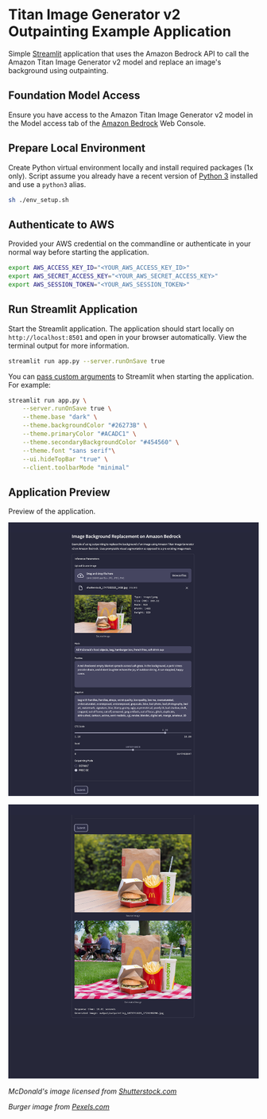 # Titan Image Generator v2 Outpainting Example Application

Simple [Streamlit](https://streamlit.io/) application that uses the Amazon Bedrock API to call the Amazon Titan Image Generator v2 model and replace an image's background using outpainting.

## Foundation Model Access

Ensure you have access to the Amazon Titan Image Generator v2 model in the Model access tab of the [Amazon Bedrock](https://us-east-1.console.aws.amazon.com/bedrock/home) Web Console.

## Prepare Local Environment

Create Python virtual environment locally and install required packages (1x only). Script assume you already have a recent version of [Python 3](https://www.python.org/downloads/) installed and use a `python3` alias.

```sh
sh ./env_setup.sh
```

## Authenticate to AWS

Provided your AWS credential on the commandline or authenticate in your normal way before starting the application.

```sh
export AWS_ACCESS_KEY_ID="<YOUR_AWS_ACCESS_KEY_ID>"
export AWS_SECRET_ACCESS_KEY="<YOUR_AWS_SECRET_ACCESS_KEY>"
export AWS_SESSION_TOKEN="<YOUR_AWS_SESSION_TOKEN>"
```

## Run Streamlit Application

Start the Streamlit application. The application should start locally on `http://localhost:8501` and open in your browser automatically. View the terminal output for more information.

```sh
streamlit run app.py --server.runOnSave true
```

You can [pass custom arguments](https://docs.streamlit.io/develop/api-reference/cli/run) to Streamlit when starting the application. For example:

```sh
streamlit run app.py \
    --server.runOnSave true \
    --theme.base "dark" \
    --theme.backgroundColor "#26273B" \
    --theme.primaryColor "#ACADC1" \
    --theme.secondaryBackgroundColor "#454560" \
    --theme.font "sans serif"\
    --ui.hideTopBar "true" \
    --client.toolbarMode "minimal"
```

## Application Preview

Preview of the application.

![preview2](./streamlit_preview/streamlit_02_50prcnt_v2.png)

![preview1](./streamlit_preview/streamlit_01_50prcnt_v2.png)

_McDonald's image licensed from [Shutterstock.com](https://www.shutterstock.com/image-photo/mykolaiv-ukraine-may-2020-mcdonalds-food-1747083503)_

_Burger image from [Pexels.com](https://www.pexels.com/photo/close-up-photo-of-burger-1639562)_
